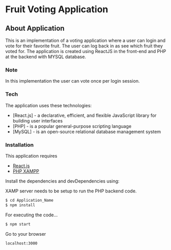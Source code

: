 # Fruit Voting Application

## About Application
This is an implementation of a voting application where a user can login and vote for their favorite fruit. The user can log back in as see which fruit they voted for.  The application is created using ReactJS in the front-end and PHP at the backend with MYSQL database.

### Note
In this implementation the user can vote once per login session. 

  
### Tech

The application uses these technologies:
* [React.js] - a declarative, efficient, and flexible JavaScript library for building user interfaces
* [PHP] - is a popular general-purpose scripting language
* [MySQL] - is an open-source relational database management system


### Installation

This application requires 
* [React.js](https://facebook.github.io/react/) 
* [PHP XAMPP](https://www.apachefriends.org/index.html)

Install the dependencies and devDependencies using:

XAMP server needs to be setup to run the PHP backend code.

```sh
$ cd Application_Name
$ npm install
```

For executing the code...

```sh
$ npm start
```
Go to your browser 
```sh
localhost:3000
```
